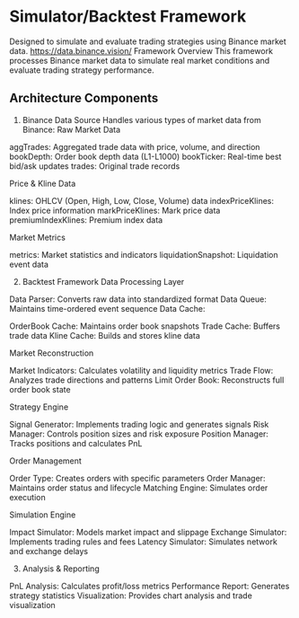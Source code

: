 # Simulator/Backtest Framework
Designed to simulate and evaluate trading strategies using Binance market data.
https://data.binance.vision/
Framework Overview
This framework processes Binance market data to simulate real market conditions and evaluate trading strategy performance.
## Architecture Components
1. Binance Data Source
Handles various types of market data from Binance:
Raw Market Data

aggTrades: Aggregated trade data with price, volume, and direction
bookDepth: Order book depth data (L1-L1000)
bookTicker: Real-time best bid/ask updates
trades: Original trade records

Price & Kline Data

klines: OHLCV (Open, High, Low, Close, Volume) data
indexPriceKlines: Index price information
markPriceKlines: Mark price data
premiumIndexKlines: Premium index data

Market Metrics

metrics: Market statistics and indicators
liquidationSnapshot: Liquidation event data

2. Backtest Framework
Data Processing Layer

Data Parser: Converts raw data into standardized format
Data Queue: Maintains time-ordered event sequence
Data Cache:

OrderBook Cache: Maintains order book snapshots
Trade Cache: Buffers trade data
Kline Cache: Builds and stores kline data



Market Reconstruction

Market Indicators: Calculates volatility and liquidity metrics
Trade Flow: Analyzes trade directions and patterns
Limit Order Book: Reconstructs full order book state

Strategy Engine

Signal Generator: Implements trading logic and generates signals
Risk Manager: Controls position sizes and risk exposure
Position Manager: Tracks positions and calculates PnL

Order Management

Order Type: Creates orders with specific parameters
Order Manager: Maintains order status and lifecycle
Matching Engine: Simulates order execution

Simulation Engine

Impact Simulator: Models market impact and slippage
Exchange Simulator: Implements trading rules and fees
Latency Simulator: Simulates network and exchange delays

3. Analysis & Reporting

PnL Analysis: Calculates profit/loss metrics
Performance Report: Generates strategy statistics
Visualization: Provides chart analysis and trade visualization


